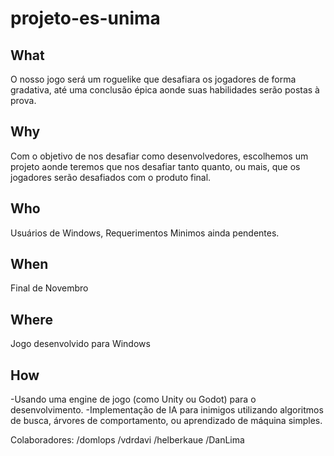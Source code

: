 # projeto-es-unima

## What
  O nosso jogo será um roguelike que desafiara os jogadores de forma gradativa, até uma conclusão épica aonde suas habilidades serão postas à prova.
  
## Why
  Com o objetivo de nos desafiar como desenvolvedores, escolhemos um projeto aonde teremos que nos desafiar tanto quanto, ou mais, que os jogadores serão desafiados com o produto final.
  
## Who
  Usuários de Windows, Requerimentos Minimos ainda pendentes.
  
## When
  Final de Novembro
  
## Where
  Jogo desenvolvido para Windows

## How
  -Usando uma engine de jogo (como Unity ou Godot) para o desenvolvimento.
  -Implementação de IA para inimigos utilizando algoritmos de busca, árvores de comportamento, ou aprendizado de máquina simples.
  
Colaboradores:
/domlops
/vdrdavi
/helberkaue
/DanLima
